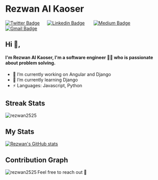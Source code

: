 
# Rezwan Al Kaoser 
[![Twitter Badge](https://img.shields.io/badge/-@rezwan2525-1ca0f1?style=flat-square&labelColor=1ca0f1&logo=twitter&logoColor=white&link=https://twitter.com/rezwan2525)](https://twitter.com/rezwan2525)&nbsp;&nbsp;&nbsp;&nbsp;&nbsp; [![Linkedin Badge](https://img.shields.io/badge/-rezwan2525-blue?style=flat-square&logo=Linkedin&logoColor=white&link=https://www.linkedin.com/in/rezwan2525/)](https://www.linkedin.com/in/rezwan2525/)  &nbsp;&nbsp;&nbsp;&nbsp;&nbsp;   [![Medium Badge](https://img.shields.io/badge/-@rezwan2525-03a57a?style=flat-square&labelColor=000000&logo=Medium&link=https://medium.com/@rezwan2525/)](https://medium.com/@rezwan2525/)   &nbsp;&nbsp;&nbsp;&nbsp;&nbsp; [![Gmail Badge](https://img.shields.io/badge/-rezwan2525@gmail.com-c14438?style=flat-square&logo=Gmail&logoColor=white&link=mailto:rezwan2525@gmail.com)](mailto:rezwan2525@gmail.com)&nbsp;&nbsp;&nbsp;&nbsp;&nbsp;

## Hi 👋, 
#### I'm Rezwan Al Kaoser, I'm a software engineer 👨‍💻 who is passionate about problem solving.  

- 🔭 I’m currently working on Angular and Django
- 🌱 I’m currently learning Django
- ⚡ Languages: Javascript, Python

## Streak Stats
<img src="https://github-readme-streak-stats.herokuapp.com/?user=rezwan2525&theme=merko" alt="rezwan2525"  /> 

## My Stats
[![Rezwan's GitHub stats](https://github-readme-stats.vercel.app/api?username=rezwan2525&theme=merko)](https://github.com/rezwan2525/github-readme-stats&?theme=dark)

## Contribution Graph
<p><img align="left" src="https://activity-graph.herokuapp.com/graph?username=rezwan2525&theme=github" alt="rezwan2525" /></p> 

<p></p>

Feel free to reach out 💬
